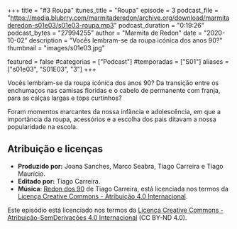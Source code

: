 +++
title = "#3 Roupa"
itunes_title = "Roupa"
episode = 3
podcast_file = "https://media.blubrry.com/marmitaderedon/archive.org/download/marmitaderedon-s01e03/s01e03-roupa.mp3"
podcast_duration = "0:19:26"
podcast_bytes = "27994255"
author = "Marmita de Redon"
date = "2020-10-02"
description = "Vocês lembram-se da roupa icónica dos anos 90?"
thumbnail = "images/s01e03.jpg"

featured = false
#categorias = ["Podcast"]
#temporadas = ["S01"]
aliases = ["s01e03", "S01E03", "3"]
+++

Vocês lembram-se da roupa icónica dos anos 90? 
Da transição entre os enchumaços nas camisas floridas e o cabelo de permanente com franja, 
para as calças largas e tops curtinhos?

Foram momentos marcantes da nossa infância e adolescência, 
em que a importância da roupa, acessórios e a escolha dos pais ditavam a nossa popularidade na escola.




## Atribuição e licenças
- **Produzido por:** Joana Sanches, Marco Seabra, Tiago Carreira e Tiago Maurício.
- **Editado por:** Tiago Carreira.
- **Música**: [Redon dos 90](https://archive.org/details/redon90) de Tiago Carreira, está licenciada nos termos da [Licença Creative Commons - Atribuição 4.0 Internacional](http://creativecommons.org/licenses/by/4.0/).

Este episódio está licenciado nos termos da [Licença Creative Commons - Atribuição-SemDerivações 4.0 Internacional](https://creativecommons.org/licenses/by-nd/4.0/) (CC BY-ND 4.0).

